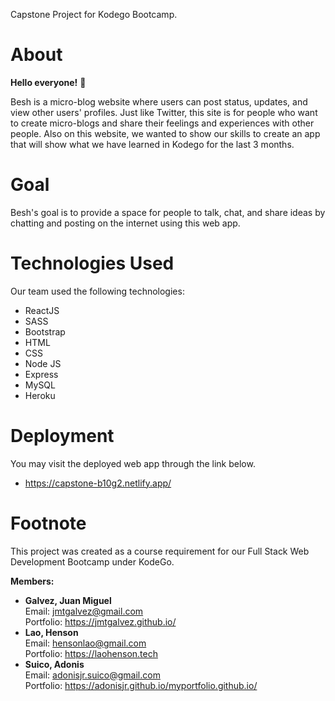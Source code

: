 Capstone Project for Kodego Bootcamp.

# About

**Hello everyone!** 👋 <br/>

Besh is a micro-blog website where users can post status, updates, and view other users' profiles. Just like Twitter, this site is for people who want to create micro-blogs and share their feelings and experiences with other people. Also on this website, we wanted to show our skills to create an app that will show what we have learned in Kodego for the last 3 months.<br/>


# Goal

Besh's goal is to provide a space for people to talk, chat, and share ideas by chatting and posting on the internet using this web app.


# Technologies Used

Our team used the following technologies:
- ReactJS
- SASS
- Bootstrap
- HTML
- CSS
- Node JS
- Express
- MySQL
- Heroku



# Deployment

You may visit the deployed web app through the link below.

- https://capstone-b10g2.netlify.app/



# Footnote

This project was created as a course requirement for our Full Stack Web Development Bootcamp under KodeGo.

**Members:**
- <strong>Galvez, Juan Miguel</strong> <br/>
    Email: jmtgalvez@gmail.com <br/>
    Portfolio: https://jmtgalvez.github.io/
- <strong>Lao, Henson</strong> <br/>
    Email: hensonlao@gmail.com <br/>
    Portfolio: https://laohenson.tech
- <strong>Suico, Adonis</strong> <br/>
    Email: adonisjr.suico@gmail.com <br/>
    Portfolio: https://adonisjr.github.io/myportfolio.github.io/

